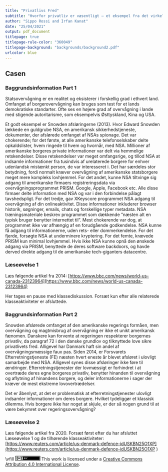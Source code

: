```yaml
---
title: "Privatlivs Fred"
subtitle: "Hvorfor privatliv er væsentligt – et eksempel fra det virkelige liv"
author: "Sippo Rossi and Irfan Kanat"
date: "25/04/2021"
output: pdf_document
titlepage: true
titlepage-rule-color: "360049"
titlepage-background: "backgrounds/background2.pdf"
urlcolor: blue
---
```



## Casen

### Baggrundsinformation Part 1

Statsovervågning er en realitet og eksisterer i forskellig grad i ethvert land. Omfanget af borgerovervågning kan bruges som test for et lands demokratiske standarter.  Ofte ses en højere grad af overvågning i lande med stigende autoritarisme, som eksempelvis Østtyskland, Kina og USA.

Et godt eksempel er Snowden afsløringerne (2013). Hvor Edward Snowden lækkede en guldgrube NSA, en amerikansk sikkerhedstjeneste, dokumenter, der afslørede omfanget af NSAs spionage. Det var chokerende; for det første, at alle amerikanske telefonselskaber delte opkaldslister, hvem ringede til hvem og hvornår, med NSA. Millioner af amerikanske borgeres private informationer var delt via hemmelige retskendelser. Disse retskendelser var meget omfangsrige, og tillod NSA at indsamle informationer fra tusindvis af urelaterede borgere for enhver udenlandsk mistænkt person, de var interesseret i. Det har særdeles stor betydning, fordi normalt kræver overvågning af amerikanske statsborgere meget mere kompleks lovhjemmel. For det andet, kunne NSA tiltvinge sig adgang til amerikanske firmaers registreringsdata via overvågningsprogrammet PRISM. Google, Apple, Facebook etc. Alle disse firmaer delte information med NSA og var i den forbindelse pålagt tavshedspligt. For det tredje, gav XKeyscore programmet NSA adgang til overvågning af din onlineaktivitet. Disse informationer inkluderer browser historik, søgninger, emails, chats og forskellige typer metadata. NSA træningsmateriale beskrev programmet som dækkende ”næsten alt en typisk bruger benytter internettet til”. Mest chokerende var dog, at programmet ikke var afhængig af en forudgående godkendelse. NSA kunne få adgang til informationerne, uden rets- eller dommerkendelse. For det fjerde, forsøgte NSA at underminere kryptering. For det femte, krævede PRISM kun minimal lovhjemmel. Hvis ikke NSA kunne opnå den ønskede adgang via PRISM, benyttede de deres software backdoors, og havde derved direkte adgang til de amerikanske tech-giganters datacentre.

### Læseøvelse 1

Læs følgende artikel fra 2014: [https://www.bbc.com/news/world-us-canada-23123964](https://www.bbc.com/news/world-us-canada-23123964)

Her tages en pause med klassediskussion. Forsæt kun efter alle relaterede klasseaktiviteter er afsluttede. 

### Baggrundsinformation Part 2

Snowden afslørede omfanget af den amerikanske regerings formåen, men overvågning og magtmisbrug af overvågning er ikke et unikt amerikansk fænomen. Danskere kan forvente at regeringen respekterer borgernes privatliv, da paragraf 72 i den danske grundlov og tilknyttede love sikre privatlivets fred. Alligevel har Danmark haft sin andel af overvågningsmæssige faux pas. Siden 2014, er Forsvarets Efterretningstjeneste (FE) næsten hvert eneste år blevet afsløret i ulovligt samarbejde med NSA. Alligevel synes disse afsløringer ikke føre til ændringer. Efterretningstjenester der lovmæssigt er forhindret i at overtræde deres egne borgeres privatliv, benytter hinanden til overvågning og aflytning af hinandens borgere, og deler informationerne i sager der kræver de mest ekstreme lovovertrædelser.

Det er åbenlyst, at det er problematisk at efterretningstjenester ulovligt indsamler informationer om deres borgere. Hvilket tydeliggør et klassisk dilemma. Hvis borgere ikke har noget at skjule, er der så nogen grund til at være bekymret over regeringsovervågning?

### Læseøvelse 2

Læs følgende artikel fra 2020. Forsæt først efter du har afsluttet Læseøvelse 1 og de tilhørende klasseaktiviteter: [https://www.reuters.com/article/us-denmark-defence-idUSKBN25O1XP](https://www.reuters.com/article/us-denmark-defence-idUSKBN25O1XP )

\vfill
![CC4](CC4.png) This work is licensed under a [Creative Commons Attribution 4.0 International License](http://creativecommons.org/licenses/by/4.0/).
